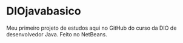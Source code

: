 # DIOjavabasico
Meu primeiro projeto de estudos aqui no GitHub do curso da DIO de desenvolvedor Java. Feito no NetBeans.
